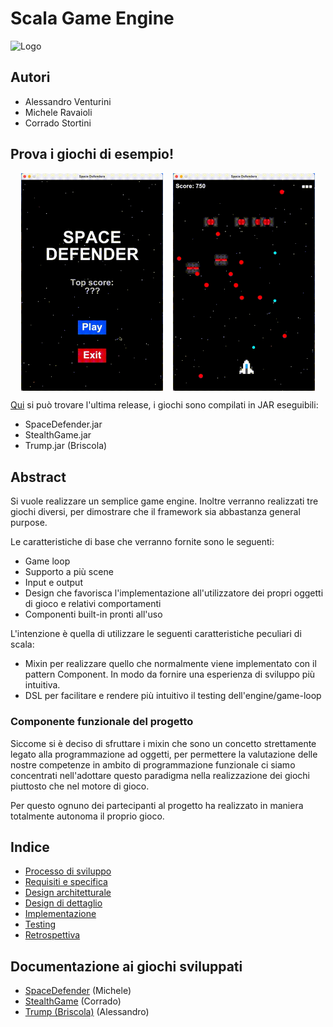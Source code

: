 # Scala Game Engine
![Logo](./docs/img/logo-SGE.jpg)

## Autori
- Alessandro Venturini
- Michele Ravaioli
- Corrado Stortini

## Prova i giochi di esempio!

<div style="display: flex; justify-content: space-evenly">
    <img style="width: 45%;" src="./docs/vid/space-defender-earlygame.gif" alt="Space Defender inizio partita">
    <img style="width: 45%;" src="./docs/vid/space-defender-engame.gif" alt="Space Defender fine partita">
</div>

[Qui](https://github.com/Ventus218/Scala-Game-Engine/releases/latest) si può trovare l'ultima release, i giochi sono compilati in JAR eseguibili:
- SpaceDefender.jar
- StealthGame.jar
- Trump.jar (Briscola)

## Abstract
Si vuole realizzare un semplice game engine.
Inoltre verranno realizzati tre giochi diversi, per dimostrare che il framework sia abbastanza general purpose.

Le caratteristiche di base che verranno fornite sono le seguenti:
- Game loop
- Supporto a più scene
- Input e output
- Design che favorisca l'implementazione all'utilizzatore dei propri oggetti di gioco e relativi comportamenti
- Componenti built-in pronti all'uso

L'intenzione è quella di utilizzare le seguenti caratteristiche peculiari di scala:
- Mixin per realizzare quello che normalmente viene implementato con il pattern Component. In modo da fornire una esperienza di sviluppo più intuitiva.
- DSL per facilitare e rendere più intuitivo il testing dell'engine/game-loop

### Componente funzionale del progetto
Siccome si è deciso di sfruttare i mixin che sono un concetto strettamente legato alla programmazione ad oggetti, per permettere la valutazione delle nostre competenze in ambito di programmazione funzionale ci siamo concentrati nell'adottare questo paradigma nella realizzazione dei giochi piuttosto che nel motore di gioco.

Per questo ognuno dei partecipanti al progetto ha realizzato in maniera totalmente autonoma il proprio gioco.

## Indice
- [Processo di sviluppo](./docs/01_ProcessoSviluppo.md)
- [Requisiti e specifica](./docs/02_RequisitiSpecifica.md)
- [Design architetturale](./docs/03_DesignArchitetturale.md)
- [Design di dettaglio](./docs/04_DesignDettaglio.md)
- [Implementazione](./docs/05_Implementazione.md)
- [Testing](./docs/06_Testing.md)
- [Retrospettiva](./docs/07_Retrospettiva.md)

## Documentazione ai giochi sviluppati
- [SpaceDefender](./docs/games/SpaceDefender.md) (Michele)
- [StealthGame](./docs/games/StealthGame.md) (Corrado)
- [Trump (Briscola)](./docs/games/Briscola.md) (Alessandro)
